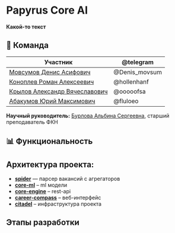# Papyrus Core AI

**Какой-то текст**

## 👥 Команда

| Участник                                                    | @telegram     |
| ----------------------------------------------------------- | ------------- |
| [Мовсумов Денис Асифович](https://github.com/DMovsumov)     | @Denis_movsum |
| [Коноплев Роман Алексеевич](https://github.com/Hollenhaunf) | @hollenhanf   |
| [Крылов Александр Вячеславович](https://github.com/Kaderah) | @ooooofsa     |
| [Абакумов Юрий Максимович](https://github.com/fluloeo)      | @fluloeo      |

**Научный руководитель:** [Бурлова Альбина Сергеевна](https://github.com/AlbinaBurlova), старший преподаватель ФКН

## 📊 Функциональность


## Архитектура проекта:

- **[spider](https://github.com/ml-career-analysis/spider)** — парсер вакансий с агрегаторов
- **[core-ml](https://github.com/ml-career-analysis/ml-core)** – ml модели
- **[core-engine](https://github.com/ml-career-analysis/core-engine)** – rest-api
- **[career-compass](https://github.com/ml-career-analysis/career-compass)** – веб-интерфейс
- **[citadel](https://github.com/ml-career-analysis/citadel)** – инфраструктура проекта


## Этапы разработки
